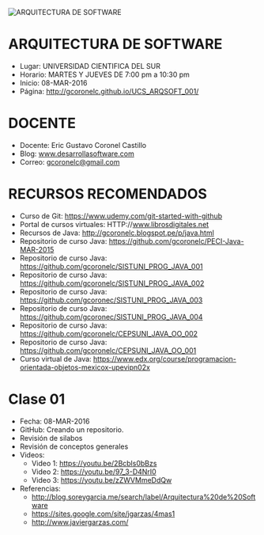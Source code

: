 ![ARQUITECTURA DE SOFTWARE](https://raw.githubusercontent.com/gcoronelc/UCS_ARQSOFT_001/master/arqsoft.jpg)

# ARQUITECTURA DE SOFTWARE

- Lugar: UNIVERSIDAD CIENTIFICA DEL SUR
- Horario: MARTES Y JUEVES DE 7:00 pm a 10:30 pm
- Inicio: 08-MAR-2016
- Página: http://gcoronelc.github.io/UCS_ARQSOFT_001/


# DOCENTE

- Docente: Eric Gustavo Coronel Castillo
- Blog: www.desarrollasoftware.com
- Correo: gcoronelc@gmail.com

# RECURSOS RECOMENDADOS

- Curso de Git: https://www.udemy.com/git-started-with-github
- Portal de cursos virtuales: HTTP://www.librosdigitales.net
- Recursos de Java: http://gcoronelc.blogspot.pe/p/java.html
- Repositorio de curso Java: https://github.com/gcoronelc/PECI-Java-MAR-2015
- Repositorio de curso Java: https://github.com/gcoronelc/SISTUNI_PROG_JAVA_001
- Repositorio de curso Java: https://github.com/gcoronelc/SISTUNI_PROG_JAVA_002
- Repositorio de curso Java: https://github.com/gcoronec/SISTUNI_PROG_JAVA_003
- Repositorio de curso Java: https://github.com/gcoronec/SISTUNI_PROG_JAVA_004
- Repositorio de curso Java: https://github.com/gcoronelc/CEPSUNI_JAVA_OO_002
- Repositorio de curso Java: https://github.com/gcoronelc/CEPSUNI_JAVA_OO_001
- Curso virtual de Java: https://www.edx.org/course/programacion-orientada-objetos-mexicox-upevipn02x


# Clase 01

- Fecha: 08-MAR-2016
- GitHub: Creando un repositorio.
- Revisión de silabos
- Revisión de conceptos generales
- Videos:
  - Video 1: https://youtu.be/2Bcbls0bBzs
  - Video 2: https://youtu.be/97_3-D4NrI0
  - Video 3: https://youtu.be/zZWVMmeDdQw
- Referencias:
  - http://blog.soreygarcia.me/search/label/Arquitectura%20de%20Software
  - https://sites.google.com/site/jgarzas/4mas1
  - http://www.javiergarzas.com/

